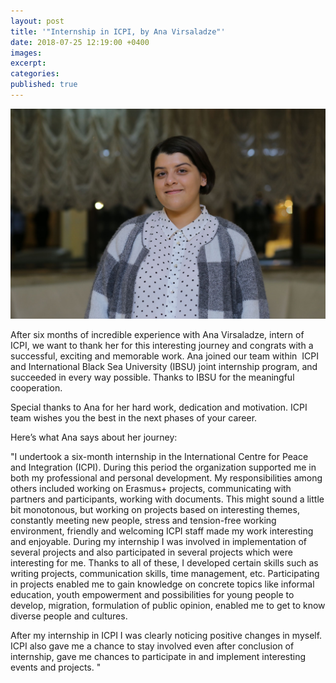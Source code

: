 ```yaml
---
layout: post
title: '"Internship in ICPI, by Ana Virsaladze"'
date: 2018-07-25 12:19:00 +0400
images:
excerpt:
categories:
published: true
---
```


![](/uploads/pic-ana-virsaladze.jpg)

After six months of incredible experience with Ana Virsaladze, intern of ICPI, we want to thank her for this interesting journey and congrats with a successful, exciting and memorable work. Ana joined our team within  ICPI and International Black Sea University (IBSU) joint internship program, and succeeded in every way possible. Thanks to IBSU for the meaningful cooperation.

Special thanks to Ana for her hard work, dedication and motivation. ICPI team wishes you the best in the next phases of your career.

Here’s what Ana says about her journey:

"I undertook a six-month internship in the International Centre for Peace and Integration (ICPI). During this period the organization supported me in both my professional and personal development. My responsibilities among others included working on Erasmus+ projects, communicating with partners and participants, working with documents. This might sound a little bit monotonous, but working on projects based on interesting themes, constantly meeting new people, stress and tension-free working environment, friendly and welcoming ICPI staff made my work interesting and enjoyable. During my internship I was involved in implementation of several projects and also participated in several projects which were interesting for me. Thanks to all of these, I developed certain skills such as writing projects, communication skills, time management, etc. Participating in projects enabled me to gain knowledge on concrete topics like informal education, youth empowerment and possibilities for young people to develop, migration, formulation of public opinion, enabled me to get to know diverse people and cultures.

After my internship in ICPI I was clearly noticing positive changes in myself. ICPI also gave me a chance to stay involved even after conclusion of internship, gave me chances to participate in and implement interesting events and projects. "